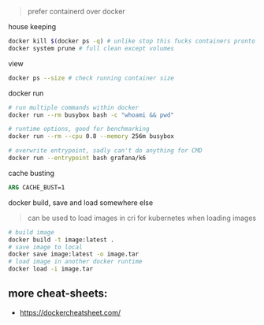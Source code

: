 >prefer containerd over docker

house keeping
```bash
docker kill $(docker ps -q) # unlike stop this fucks containers pronto
docker system prune # full clean except volumes
```

view
```bash
docker ps --size # check running container size
```

docker run
```bash
# run multiple commands within docker
docker run --rm busybox bash -c "whoami && pwd"

# runtime options, good for benchmarking
docker run --rm --cpu 0.8 --memory 256m busybox

# overwrite entrypoint, sadly can't do anything for CMD
docker run --entrypoint bash grafana/k6
```

cache busting
```Dockerfile
ARG CACHE_BUST=1
```

docker build, save and load somewhere else
>can be used to load images in cri for kubernetes when loading images
```bash
# build image
docker build -t image:latest .
# save image to local
docker save image:latest -o image.tar
# load image in another docker runtime
docker load -i image.tar
```

## more cheat-sheets:
- https://dockercheatsheet.com/